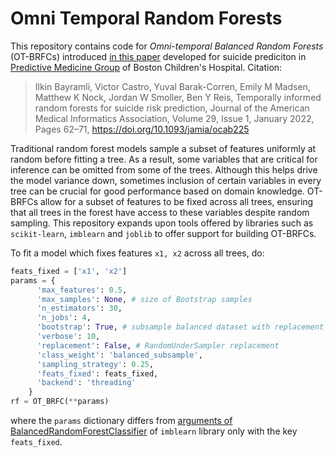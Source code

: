 # Omni Temporal Random Forests

This repository contains code for _Omni-temporal Balanced Random Forests_ (OT-BRFCs) introduced [in this paper](https://academic.oup.com/jamia/advance-article-abstract/doi/10.1093/jamia/ocab225/6415403) developed for suicide prediciton in [Predictive Medicine Group](https://www.predmed.org/ilkin-bayramli) of Boston Children's Hospital. Citation:

> Ilkin Bayramli, Victor Castro, Yuval Barak-Corren, Emily M Madsen, Matthew K Nock, Jordan W Smoller, Ben Y Reis, Temporally informed random forests for suicide risk prediction, Journal of the American Medical Informatics Association, Volume 29, Issue 1, January 2022, Pages 62–71, https://doi.org/10.1093/jamia/ocab225

Traditional random forest models sample a subset of features uniformly at random before fitting a tree. As a result, some variables that are critical for inference can be omitted from some of the trees. Although this helps drive the model variance down, sometimes inclusion of certain variables in every tree can be crucial for good performance based on domain knowledge. OT-BRFCs allow for a subset of features to be fixed across all trees, ensuring that all trees in the forest have access to these variables despite random sampling. This repository expands upon tools offered by libraries such as `scikit-learn`, `imblearn` and `joblib` to offer support for building OT-BRFCs.


To fit a model which fixes features `x1, x2` across all trees, do:

```python
feats_fixed = ['x1', 'x2']
params = {
      'max_features': 0.5,
      'max_samples': None, # size of Bootstrap samples
      'n_estimators': 30,
      'n_jobs': 4, 
      'bootstrap': True, # subsample balanced dataset with replacement
      'verbose': 10,
      'replacement': False, # RandomUnderSampler replacement
      'class_weight': 'balanced_subsample', 
      'sampling_strategy': 0.25,
      'feats_fixed': feats_fixed,
      'backend': 'threading'
    }
rf = OT_BRFC(**params)
```
where the `params` dictionary differs from [arguments of BalancedRandomForestClassifier](https://imbalanced-learn.org/stable/references/generated/imblearn.ensemble.BalancedRandomForestClassifier.html) of `imblearn` library only with the key `feats_fixed`. 
